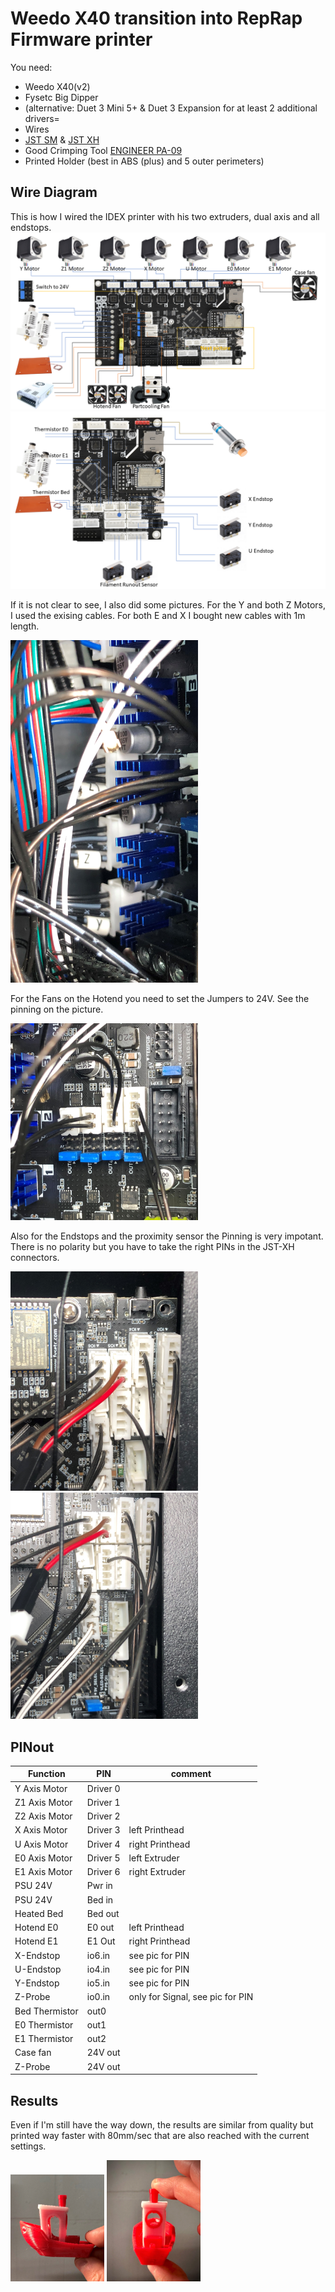# Weedo X40 transition into RepRap Firmware printer

You need:
* Weedo X40(v2)
* Fysetc Big Dipper
* (alternative: Duet 3 Mini 5+ & Duet 3 Expansion for at least 2 additional drivers=
* Wires
* [JST SM](https://amzn.to/3GhMfW4) & [JST XH](https://amzn.to/3omI1pY)
* Good Crimping Tool [ENGINEER PA-09](https://amzn.to/3os2x8O)
* Printed Holder (best in ABS (plus) and 5 outer perimeters)


## Wire Diagram
This is how I wired the IDEX printer with his two extruders, dual axis and all endstops.
![Pinning 1](pictures/Folie1.PNG)
![Pinning 2](pictures/Folie2.PNG)

If it is not clear to see, I also did some pictures.
For the Y and both Z Motors, I used the exising cables. For both E and X I bought new cables with 1m length.

<img src="pictures/Steppers.jpg" width="300">


For the Fans on the Hotend you need to set the Jumpers to 24V. See the pinning on the picture.

<img src="pictures/fans.jpg" width="300">

Also for the Endstops and the proximity sensor the Pinning is very impotant. There is no polarity but you have to take the right PINs in the JST-XH connectors.

<img src="pictures/endstops1.jpg" width="300">
<img src="pictures/endstop2.jpg" width="300">

## PINout
| Function | PIN | comment |
| --- | --- | --- |
| Y Axis Motor | Driver 0 | |
| Z1 Axis Motor | Driver 1 | |
| Z2 Axis Motor | Driver 2 | |
| X Axis Motor | Driver 3 | left Printhead |
| U Axis Motor | Driver 4 | right Printhead |
| E0 Axis Motor | Driver 5 | left Extruder |
| E1 Axis Motor | Driver 6 | right Extruder |
| PSU 24V | Pwr in | |
| PSU 24V | Bed in | |
| Heated Bed | Bed out | |
| Hotend E0 | E0 out | left Printhead |
| Hotend E1 | E1 Out | right  Printhead |
| X-Endstop | io6.in | see pic for PIN |
| U-Endstop | io4.in | see pic for PIN |
| Y-Endstop | io5.in | see pic for PIN |
| Z-Probe | io0.in | only for Signal, see pic for PIN |
| Bed Thermistor | out0 |  |
| E0  Thermistor | out1 |  |
| E1  Thermistor | out2 |  |
| Case fan | 24V out |  |
| Z-Probe | 24V out |  |

## Results
Even if I'm still have the way down, the results are similar from quality but printed way faster with 80mm/sec that are also reached with the current settings.

<img src="pictures/X40_RRF_Benchy_1.jpg" width="150"> <img src="pictures/X40_RRF_Benchy_2.jpg" width="150">
